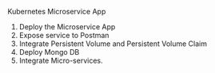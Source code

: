 Kubernetes Microservice App

1. Deploy the Microservice App
2. Expose service to Postman 
3. Integrate Persistent Volume and Persistent Volume Claim 
4. Deploy Mongo DB
5. Integrate Micro-services. 